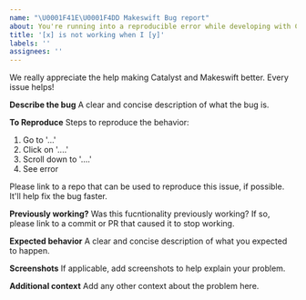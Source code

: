 ```yaml
---
name: "\U0001F41E\U0001F4DD Makeswift Bug report"
about: You're running into a reproducible error while developing with Catalyst and Makeswift.
title: '[x] is not working when I [y]'
labels: ''
assignees: ''
---
```


We really appreciate the help making Catalyst and Makeswift better. Every issue helps!

**Describe the bug**
A clear and concise description of what the bug is.

**To Reproduce**
Steps to reproduce the behavior:

1. Go to '...'
2. Click on '....'
3. Scroll down to '....'
4. See error

Please link to a repo that can be used to reproduce this issue, if possible. It'll help fix the bug faster.

**Previously working?**
Was this fucntionality previously working? If so, please link to a commit or PR that caused it to stop working.

**Expected behavior**
A clear and concise description of what you expected to happen.

**Screenshots**
If applicable, add screenshots to help explain your problem.

**Additional context**
Add any other context about the problem here.

